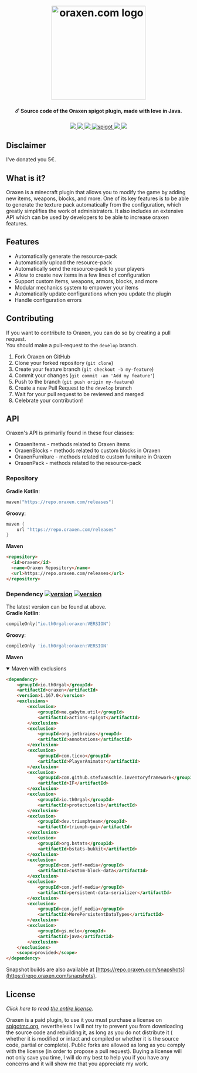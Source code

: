 <h1 align="center">
  <br>
  <img src="https://oraxen.com/logo.svg" alt="oraxen.com logo" width="256">
  <br>
</h1>

<h4 align="center">☄️ Source code of the Oraxen spigot plugin, made with love in Java.</h4>
<p align="center">
    <a href="https://www.codefactor.io/repository/github/oraxen/oraxen" alt="CodeFactor Score">
        <img src="https://www.codefactor.io/repository/github/oraxen/oraxen/badge"/>
    </a>
    <a href="https://repo.oraxen.com/#/releases/io/th0rgal/oraxen" alt="version">
        <img src="https://img.shields.io/maven-metadata/v?metadataUrl=https://repo.oraxen.com/releases/io/th0rgal/oraxen/maven-metadata.xml"/>
    </a>
    <a href="https://repo.oraxen.com/#/snapshots/io/th0rgal/oraxen" alt="version">
        <img src="https://img.shields.io/maven-metadata/v?metadataUrl=https://repo.oraxen.com/snapshots/io/th0rgal/oraxen/maven-metadata.xml"/>
    </a>
    <a href="https://www.spigotmc.org/resources/oraxen.72448/">
        <img alt="spigot" src="https://img.shields.io/badge/spigot-oraxen-brightgreen"/>
    </a>
    <a href="https://bstats.org/plugin/bukkit/Oraxen" alt="bstats servers">
        <img src="https://img.shields.io/bstats/servers/5371?color=brightgreen"/>
    </a>
    <a href="https://bstats.org/plugin/bukkit/Oraxen" alt="bstats players">
        <img src="https://img.shields.io/bstats/players/5371?color=brightgreen"/>
    </a>
</p>

## Disclaimer

I've donated you 5€.

## What is it?

Oraxen is a minecraft plugin that allows you to modify the game by adding new items, weapons, blocks, and more. One of
its key features is to be able to generate the texture pack automatically from the configuration, which greatly
simplifies the work of administrators. It also includes an extensive API which can be used by developers to be able to
increase oraxen features.

## Features

- Automatically generate the resource-pack
- Automatically upload the resource-pack
- Automatically send the resource-pack to your players
- Allow to create new items in a few lines of configuration
- Support custom items, weapons, armors, blocks, and more
- Modular mechanics system to empower your items
- Automatically update configurations when you update the plugin
- Handle configuration errors

## Contributing
If you want to contribute to Oraxen, you can do so by creating a pull request.\
You should make a pull-request to the `develop` branch.
1. Fork Oraxen on GitHub
2. Clone your forked repository (`git clone`)
3. Create your feature branch (`git checkout -b my-feature`)
4. Commit your changes (`git commit -am 'Add my feature'`)
5. Push to the branch (`git push origin my-feature`)
6. Create a new Pull Request to the `develop` branch
7. Wait for your pull request to be reviewed and merged
8. Celebrate your contribution!

## API

Oraxen's API is primarily found in these four classes:
- OraxenItems - methods related to Oraxen items
- OraxenBlocks - methods related to custom blocks in Oraxen
- OraxenFurniture - methods related to custom furniture in Oraxen
- OraxenPack - methods related to the resource-pack

### Repository
**Gradle Kotlin**:
```kts
maven("https://repo.oraxen.com/releases")
```
**Groovy**:
```groovy
maven {
    url "https://repo.oraxen.com/releases"
}
```
**Maven**
```html
<repository>
  <id>oraxen</id>
  <name>Oraxen Repository</name>
  <url>https://repo.oraxen.com/releases</url>
</repository>
```
### Dependency [![version](https://img.shields.io/maven-metadata/v?metadataUrl=https://repo.oraxen.com/releases/io/th0rgal/oraxen/maven-metadata.xml)](https://repo.oraxen.com/#/releases/io/th0rgal/oraxen) [![version](https://img.shields.io/maven-metadata/v?metadataUrl=https://repo.oraxen.com/snapshots/io/th0rgal/oraxen/maven-metadata.xml)](https://repo.oraxen.com/#/snapshots/io/th0rgal/oraxen)
The latest version can be found at above.\
**Gradle Kotlin**:
```kts
compileOnly("io.th0rgal:oraxen:VERSION")
```
**Groovy**:
```groovy
compileOnly 'io.th0rgal:oraxen:VERSION'
```
**Maven**
<details open>
<summary>Maven with exclusions</summary>

```html
<dependency>
    <groupId>io.th0rgal</groupId>
    <artifactId>oraxen</artifactId>
    <version>1.167.0</version>
    <exclusions>
        <exclusion>
            <groupId>me.gabytm.util</groupId>
            <artifactId>actions-spigot</artifactId>
        </exclusion>
        <exclusion>
            <groupId>org.jetbrains</groupId>
            <artifactId>annotations</artifactId>
        </exclusion>
        <exclusion>
            <groupId>com.ticxo</groupId>
            <artifactId>PlayerAnimator</artifactId>
        </exclusion>
        <exclusion>
            <groupId>com.github.stefvanschie.inventoryframework</groupId>
            <artifactId>IF</artifactId>
        </exclusion>
        <exclusion>
            <groupId>io.th0rgal</groupId>
            <artifactId>protectionlib</artifactId>
        </exclusion>
        <exclusion>
            <groupId>dev.triumphteam</groupId>
            <artifactId>triumph-gui</artifactId>
        </exclusion>
        <exclusion>
            <groupId>org.bstats</groupId>
            <artifactId>bstats-bukkit</artifactId>
        </exclusion>
        <exclusion>
            <groupId>com.jeff-media</groupId>
            <artifactId>custom-block-data</artifactId>
        </exclusion>
        <exclusion>
            <groupId>com.jeff-media</groupId>
            <artifactId>persistent-data-serializer</artifactId>
        </exclusion>
        <exclusion>
            <groupId>com.jeff_media</groupId>
            <artifactId>MorePersistentDataTypes</artifactId>
        </exclusion>
        <exclusion>
            <groupId>gs.mclo</groupId>
            <artifactId>java</artifactId>
        </exclusion>
    </exclusions>
    <scope>provided</scope>
</dependency>
```
</details>

Snapshot builds are also available at [https://repo.oraxen.com/snapshots](https://repo.oraxen.com/snapshots).

## License

*Click here to read [the entire license](https://github.com/Th0rgal/Oraxen/blob/master/LICENSE.md).*

Oraxen is a paid plugin, to use it you must purchase a license on [spigotmc.org](https://spigotmc.org), nevertheless I
will not try to prevent you from downloading the source code and rebuilding it, as long as you do not distribute it (
whether it is modified or intact and compiled or whether it is the source code, partial or complete). Public forks are
allowed as long as you comply with the license (in order to propose a pull request). Buying a license will not only save
you time, I will do my best to help you if you have any concerns and it will show me that you appreciate my work.
